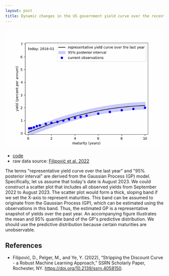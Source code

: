 ```yaml
---
layout: post
title: Dynamic changes in the US government yield curve over the recent years
---
```


![about_fig.gif](/images/about_fig.gif)

- [code](https://github.com/econPreference/econPreference.github.io/blob/master/codes/dyn_yields.py)
- raw data source: [Filipović et al. 2022](https://www.discount-bond-data.org)

The terms "representative yield curve over the last year" and "95% posterior interval" are derived from the Gaussian Process (GP) model. Specifically, let us assume that today's date is August 2023. We could construct a scatter plot that includes all observed yields from September 2022 to August 2023. The scatter plot would form a thick, sloping band if we set the X-axis to represent maturities. This band can be assumed to originate from the Gaussian Process (GP), which can be estimated using the observations in this band. Thus, the estimated GP is a representative snapshot of yields over the past year. An accompanying figure illustrates the mean and 95% quantile band of the GP's predictive distribution. We should use the predictive distribution because certain maturities are unobservable.

## References

- Filipović, D., Pelger, M., and Ye, Y. (2022), “Stripping the Discount Curve - a Robust Machine Learning Approach,” SSRN Scholarly Paper, Rochester, NY. https://doi.org/10.2139/ssrn.4058150.
